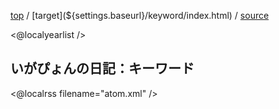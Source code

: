 [top](${settings.baseurl}/) 
/ [target](${settings.baseurl}/keyword/index.html) 
/ [source](https://github.com/igapyon/diary/blob/gh-pages/memo/keyword.html.src.md) 

<@localyearlist />

## いがぴょんの日記：キーワード

<@localrss filename="atom.xml" />
